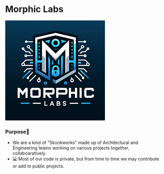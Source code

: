 # Morphic Labs
![Morphic Labs](morphic-labs-logo-gpt-sm.png)

### Purpose👋

- We are a kind of "Skunkworks" made up of Architectural and Engineering teams working on various projects together, collaboaratively.
- 💻 Most of our code is private, but from time to time we may contribute or add to public projects.
